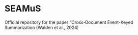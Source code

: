 # SEAMuS
Official repository for the paper “Cross-Document Event-Keyed Summarization (Walden et al., 2024)
